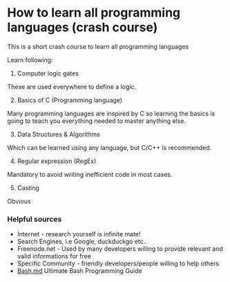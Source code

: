 # How to learn all programming languages (crash course)

This is a short crash course to learn all programming languages

Learn following:
1. Computer logic gates

These are used everywhere to define a logic.

2. Basics of C (Programming language)

Many programming languages are inspired by C so learning the basics is going to teach you everything needed to master anything else.

3. Data Structures & Algorithms

Which can be learned using any language, but C/C++ is recommended.

4. Regular expression (RegEx)

Mandatory to avoid writing inefficient code in most cases.

5. Casting

Obvious

### Helpful sources
- Internet - research yourself is infinite mate!
- Search Engines, i.e Google, duckduckgo etc..
- Freenode.net - Used by many developers willing to provide relevant and valid informations for free
- Specific Community - friendly developers/people willing to help others
- <a href=https://github.com/Uniminin/crash-course/blob/master/Bash.md>Bash.md</a> Ultimate Bash Programming Guide
